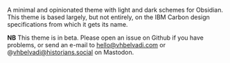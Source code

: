 A minimal and opinionated theme with light and dark schemes for Obsidian. This theme is based largely, but not entirely, on the IBM Carbon design specifications from which it gets its name.

**NB** This theme is in beta. Please open an issue on Github if you have problems, or send an e-mail to hello@vhbelvadi.com or @vhbelvadi@historians.social on Mastodon.
